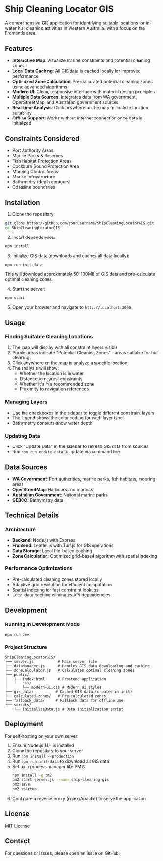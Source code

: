 # Ship Cleaning Locator GIS

A comprehensive GIS application for identifying suitable locations for in-water hull cleaning activities in Western Australia, with a focus on the Fremantle area.

## Features

- **Interactive Map**: Visualize marine constraints and potential cleaning zones
- **Local Data Caching**: All GIS data is cached locally for improved performance
- **Optimized Zone Calculation**: Pre-calculated potential cleaning zones using advanced algorithms
- **Modern UI**: Clean, responsive interface with material design principles
- **Multiple Data Sources**: Integrates data from WA government, OpenStreetMap, and Australian government sources
- **Real-time Analysis**: Click anywhere on the map to analyze location suitability
- **Offline Support**: Works without internet connection once data is initialized

## Constraints Considered

- Port Authority Areas
- Marine Parks & Reserves  
- Fish Habitat Protection Areas
- Cockburn Sound Protection Area
- Mooring Control Areas
- Marine Infrastructure
- Bathymetry (depth contours)
- Coastline boundaries

## Installation

1. Clone the repository:
```bash
git clone https://github.com/yourusername/ShipCleaningLocatorGIS.git
cd ShipCleaningLocatorGIS
```

2. Install dependencies:
```bash
npm install
```

3. Initialize GIS data (downloads and caches all data locally):
```bash
npm run init-data
```

This will download approximately 50-100MB of GIS data and pre-calculate optimal cleaning zones.

4. Start the server:
```bash
npm start
```

5. Open your browser and navigate to `http://localhost:3000`

## Usage

### Finding Suitable Cleaning Locations

1. The map will display with all constraint layers visible
2. Purple areas indicate "Potential Cleaning Zones" - areas suitable for hull cleaning
3. Click anywhere on the map to analyze a specific location
4. The analysis will show:
   - Whether the location is in water
   - Distance to nearest constraints
   - Whether it's in a recommended zone
   - Proximity to navigation references

### Managing Layers

- Use the checkboxes in the sidebar to toggle different constraint layers
- The legend shows the color coding for each layer type
- Bathymetry contours show water depth

### Updating Data

- Click "Update Data" in the sidebar to refresh GIS data from sources
- Run `npm run update-data` to update via command line

## Data Sources

- **WA Government**: Port authorities, marine parks, fish habitats, mooring areas
- **OpenStreetMap**: Harbours and marinas
- **Australian Government**: National marine parks
- **GEBCO**: Bathymetry data

## Technical Details

### Architecture

- **Backend**: Node.js with Express
- **Frontend**: Leaflet.js with Turf.js for GIS operations
- **Data Storage**: Local file-based caching
- **Zone Calculation**: Optimized grid-based algorithm with spatial indexing

### Performance Optimizations

- Pre-calculated cleaning zones stored locally
- Adaptive grid resolution for efficient computation
- Spatial indexing for fast constraint lookups
- Local data caching eliminates API dependencies

## Development

### Running in Development Mode
```bash
npm run dev
```

### Project Structure
```
ShipCleaningLocatorGIS/
├── server.js           # Main server file
├── dataManager.js      # Handles GIS data downloading and caching
├── zoneCalculator.js   # Calculates optimal cleaning zones
├── public/            
│   ├── index.html      # Frontend application
│   └── css/
│       └── modern-ui.css # Modern UI styles
├── gis_data/          # Cached GIS data (created on init)
├── calculated_zones/   # Pre-calculated zones
├── fallback_data/     # Fallback data for offline use
└── scripts/
    └── initializeData.js # Data initialization script
```

## Deployment

For self-hosting on your own server:

1. Ensure Node.js 14+ is installed
2. Clone the repository to your server
3. Run `npm install --production`
4. Run `npm run init-data` to download all GIS data
5. Set up a process manager like PM2:
   ```bash
   npm install -g pm2
   pm2 start server.js --name ship-cleaning-gis
   pm2 save
   pm2 startup
   ```
6. Configure a reverse proxy (nginx/Apache) to serve the application

## License

MIT License

## Contact

For questions or issues, please open an issue on GitHub.
